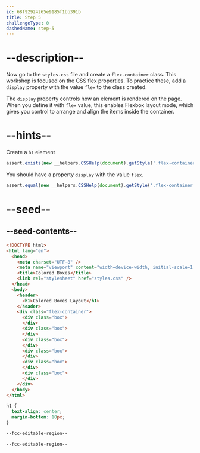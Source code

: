 ```yaml
---
id: 68f92924265e9185f1bb391b
title: Step 5
challengeType: 0
dashedName: step-5
---
```


# --description--

Now go to the `styles.css` file and create a `flex-container` class. This workshop is focused on the CSS flex properties. To practice these, add a `display` property with the value `flex` to the class created. 

The `display` property controls how an element is rendered on the page. When you define it with `flex` value, this enables Flexbox layout mode, which gives you control to arrange and align the items inside the container.

# --hints--

Create a `h1` element

```js
assert.exists(new __helpers.CSSHelp(document).getStyle('.flex-container'));
```

You should have a property `display` with the value `flex`.

```js
assert.equal(new __helpers.CSSHelp(document).getStyle('.flex-container')?.getPropVal('display'), 'flex');
```

# --seed--

## --seed-contents--

```html
<!DOCTYPE html>
<html lang="en">
  <head>
    <meta charset="UTF-8" />
    <meta name="viewport" content="width=device-width, initial-scale=1.0" />
    <title>Colored Boxes</title>
    <link rel="stylesheet" href="styles.css" />
  </head>
  <body>
    <header>
      <h1>Colored Boxes Layout</h1>
    </header>
    <div class="flex-container">
      <div class="box">
      </div>
      <div class="box">
      </div>
      <div class="box">
      </div>
      <div class="box">
      </div>
      <div class="box">
      </div>
      <div class="box">
      </div>
    </div>
  </body>
</html>
```

```css
h1 {
  text-align: center;
  margin-bottom: 10px;
}

--fcc-editable-region--

--fcc-editable-region--
```
